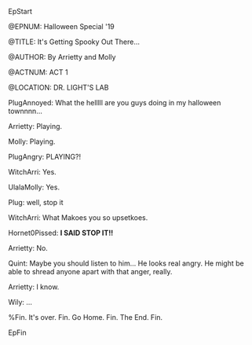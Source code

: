 

EpStart

<!-- Epilogue Info -->
 
@EPNUM: Halloween Special '19

@TITLE: It's Getting Spooky Out There...

@AUTHOR: By Arrietty and Molly

<!-- Epilogue -->

@ACTNUM: ACT 1

@LOCATION: DR. LIGHT'S LAB

PlugAnnoyed: What the helllll are you guys doing in my halloween townnnn...

Arrietty: Playing.

Molly: Playing.

PlugAngry: PLAYING?!

WitchArri: Yes.

UlalaMolly: Yes.

Plug: well, stop it

WitchArri: What Makoes you so upsetkoes.

Hornet0Pissed: **I SAID STOP IT!!**

Arrietty: No.

Quint: Maybe you should listen to him... He looks real angry. He might be able to shread anyone apart with that anger, really.

Arrietty: I know.

Wily: ...

%Fin. It's over. Fin. Go Home. Fin. The End. Fin.

EpFin

<script src="{{ '/assets/js/EpFormatter.js' | relative_url }}"></script>